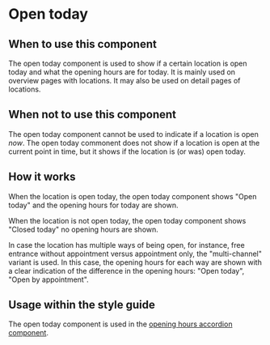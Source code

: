 # Open today

## When to use this component

The open today component is used to show if a certain location is open today and what the opening hours are for today. It is mainly used on overview pages with locations. It may also be used on detail pages of locations.

## When not to use this component

The open today component cannot be used to indicate if a location is open *now*. The open today commonent does not show if a location is open at the current point in time, but it shows if the location is (or was) open today.

## How it works

When the location is open today, the open today component shows "Open today" and the opening hours for today are shown.

When the location is not open today, the open today component shows "Closed today" no opening hours are shown.

In case the location has multiple ways of being open, for instance, free entrance without appointment versus appointment only, the "multi-channel" variant is used. In this case, the opening hours for each way are shown with a clear indication of the difference in the opening hours: "Open today", "Open by appointment".

## Usage within the style guide

The open today component is used in the <a href="{{path './opening-hours-accordion.html'}}">opening hours accordion component</a>.
